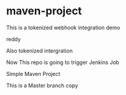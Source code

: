 # maven-project

This is a tokenized webhook integration demo

reddy

Also tokenized intergration

Now This repo is going to trigger Jenkins Job

Simple Maven Project

This is a Master branch copy
